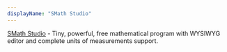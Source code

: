 ```yaml
---
displayName: "SMath Studio"
---
```


[SMath Studio](https://en.smath.com/view/SMathStudio/summary) - Tiny, powerful, free mathematical program with WYSIWYG editor and complete units of measurements support.